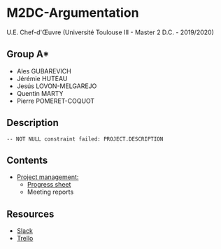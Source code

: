 # M2DC-Argumentation

U.E. Chef-d'Œuvre (Université Toulouse III - Master 2 D.C. - 2019/2020)

## Group A*

 - Ales GUBAREVICH
 - Jérémie HUTEAU
 - Jesús LOVON-MELGAREJO
 - Quentin MARTY
 - Pierre POMERET-COQUOT

## Description

	-- NOT NULL constraint failed: PROJECT.DESCRIPTION

## Contents

 - [Project management:](management/README.md)
     - [Progress sheet](https://docs.google.com/spreadsheets/d/1i4Xq7jg7BHAXHvnBNg2ha24sje23rU1fjPL0VtJB6kY/edit#gid=0)
     - Meeting reports

## Resources

 - [Slack](https://projetdc-2020.slack.com/)
 - [Trello](https://trello.com/b/07XV119w/argumentation)

